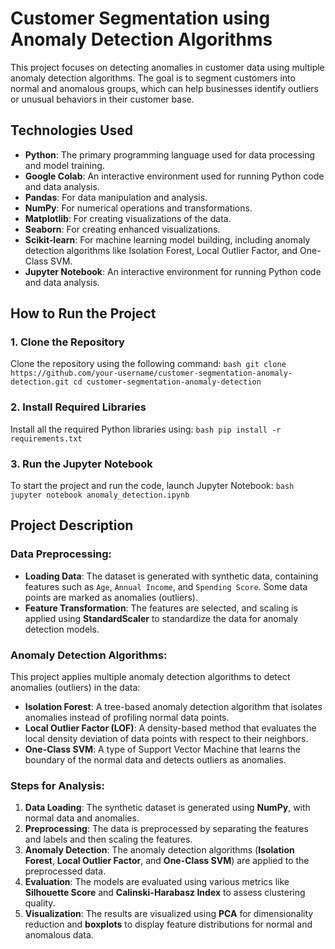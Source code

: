 
# Customer Segmentation using Anomaly Detection Algorithms

This project focuses on detecting anomalies in customer data using multiple anomaly detection algorithms. The goal is to segment customers into normal and anomalous groups, which can help businesses identify outliers or unusual behaviors in their customer base.

## Technologies Used

- **Python**: The primary programming language used for data processing and model training.
- **Google Colab**: An interactive environment used for running Python code and data analysis.
- **Pandas**: For data manipulation and analysis.
- **NumPy**: For numerical operations and transformations.
- **Matplotlib**: For creating visualizations of the data.
- **Seaborn**: For creating enhanced visualizations.
- **Scikit-learn**: For machine learning model building, including anomaly detection algorithms like Isolation Forest, Local Outlier Factor, and One-Class SVM.
- **Jupyter Notebook**: An interactive environment for running Python code and data analysis.

## How to Run the Project

### 1. Clone the Repository
Clone the repository using the following command:
    ```bash
    git clone https://github.com/your-username/customer-segmentation-anomaly-detection.git
    cd customer-segmentation-anomaly-detection
    ```

### 2. Install Required Libraries
Install all the required Python libraries using:
    ```bash
    pip install -r requirements.txt
    ```

### 3. Run the Jupyter Notebook
To start the project and run the code, launch Jupyter Notebook:
    ```bash
    jupyter notebook anomaly_detection.ipynb
    ```

## Project Description

### Data Preprocessing:
- **Loading Data**: The dataset is generated with synthetic data, containing features such as `Age`, `Annual Income`, and `Spending Score`. Some data points are marked as anomalies (outliers).
- **Feature Transformation**: The features are selected, and scaling is applied using **StandardScaler** to standardize the data for anomaly detection models.

### Anomaly Detection Algorithms:
This project applies multiple anomaly detection algorithms to detect anomalies (outliers) in the data:
- **Isolation Forest**: A tree-based anomaly detection algorithm that isolates anomalies instead of profiling normal data points.
- **Local Outlier Factor (LOF)**: A density-based method that evaluates the local density deviation of data points with respect to their neighbors.
- **One-Class SVM**: A type of Support Vector Machine that learns the boundary of the normal data and detects outliers as anomalies.

### Steps for Analysis:
1. **Data Loading**: The synthetic dataset is generated using **NumPy**, with normal data and anomalies.
2. **Preprocessing**: The data is preprocessed by separating the features and labels and then scaling the features.
3. **Anomaly Detection**: The anomaly detection algorithms (**Isolation Forest**, **Local Outlier Factor**, and **One-Class SVM**) are applied to the preprocessed data.
4. **Evaluation**: The models are evaluated using various metrics like **Silhouette Score** and **Calinski-Harabasz Index** to assess clustering quality.
5. **Visualization**: The results are visualized using **PCA** for dimensionality reduction and **boxplots** to display feature distributions for normal and anomalous data.
